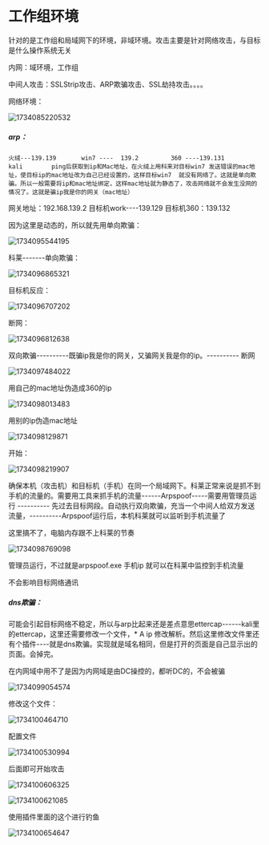 # 工作组环境

 针对的是工作组和局域网下的环境，非域环境。攻击主要是针对网络攻击，与目标是什么操作系统无关

内网：域环境，工作组

中间人攻击：SSLStrip攻击、ARP欺骗攻击、SSL劫持攻击。。。。

网络环境：

![1734085220532](https://cdn.jsdelivr.net/gh/maybeyjb/blue-team/img/202506170942330.png)

##### arp：

  	火绒---139.139       win7 ----  139.2         360 ----139.131       kali        ping后获取到ip和Mac地址，在火绒上用科来对目标win7 发送错误的mac地址，使目标ip的mac地址改为自己已经设置的，这样目标win7  就没有网络了。这就是单向欺骗。所以一般需要将ip和mac地址绑定，这样mac地址就为静态了，攻击网络就不会发生没网的情况了。这就是骗ip我是你的网关（mac地址）

网关地址：192.168.139.2                 目标机work----139.129    目标机360：139.132

因为这里是动态的，所以就先用单向欺骗：

![1734095544195](https://cdn.jsdelivr.net/gh/maybeyjb/blue-team/img/202506170942331.png)

科莱-------单向欺骗：

![1734096865321](https://cdn.jsdelivr.net/gh/maybeyjb/blue-team/img/202506170942332.png)

目标机反应：

![1734096707202](https://cdn.jsdelivr.net/gh/maybeyjb/blue-team/img/202506170942333.png)

断网：

![1734096812638](https://cdn.jsdelivr.net/gh/maybeyjb/blue-team/img/202506170942334.png)



  双向欺骗----------既骗ip我是你的网关，又骗网关我是你的ip。----------         断网

![1734097484022](https://cdn.jsdelivr.net/gh/maybeyjb/blue-team/img/202506170942335.png)

用自己的mac地址伪造成360的ip

![1734098013483](https://cdn.jsdelivr.net/gh/maybeyjb/blue-team/img/202506170942336.png)

用别的ip伪造mac地址

![1734098129871](https://cdn.jsdelivr.net/gh/maybeyjb/blue-team/img/202506170942337.png)

开始：

![1734098219907](https://cdn.jsdelivr.net/gh/maybeyjb/blue-team/img/202506170942338.png)

  确保本机（攻击机）和目标机（手机）在同一个局域网下。科莱正常来说是抓不到手机的流量的。需要用工具来抓手机的流量------Arpspoof-----需要用管理员运行 ---------- 先过去目标网段。自动执行双向欺骗，充当一个中间人给双方发送流量，----------Arpspoof运行后，本机科莱就可以监听到手机流量了

这里搞不了，电脑内存跟不上科莱的节奏

![1734098769098](https://cdn.jsdelivr.net/gh/maybeyjb/blue-team/img/202506170942339.png)

管理员运行，不过就是arpspoof.exe 手机ip 就可以在科莱中监控到手机流量

不会影响目标网络通讯

##### dns欺骗：

 可能会引起目标网络不稳定，所以与arp比起来还是差点意思ettercap------kali里的ettercap，这里还需要修改一个文件，* A ip   修改解析。然后这里修改文件里还有个插件----就是dns欺骗。实现就是域名相同，但是打开的页面是自己显示出的页面。会掉完。

在内网域中用不了是因为内网域是由DC操控的，都听DC的，不会被骗

![1734099054574](https://cdn.jsdelivr.net/gh/maybeyjb/blue-team/img/202506170942340.png)

修改这个文件：

![1734100464710](https://cdn.jsdelivr.net/gh/maybeyjb/blue-team/img/202506170942341.png)

配置文件

![1734100530994](https://cdn.jsdelivr.net/gh/maybeyjb/blue-team/img/202506170942342.png)

后面即可开始攻击

![1734100606325](https://cdn.jsdelivr.net/gh/maybeyjb/blue-team/img/202506170942343.png)

![1734100621085](https://cdn.jsdelivr.net/gh/maybeyjb/blue-team/img/202506170942344.png)

使用插件里面的这个进行钓鱼

![1734100654647](https://cdn.jsdelivr.net/gh/maybeyjb/blue-team/img/202506170942345.png)
